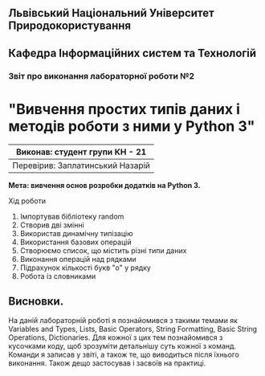 ## Львівський Національний Університет Природокористування

## Кафедра Інформаційних систем та Технологій

### Звіт про виконання лабораторної роботи №2

# "Вивчення простих типів даних і методів роботи з ними у Python 3"

| Виконав: студент групи КН - 21   |
| -------------------------------- |
| Перевірив: Заплатинський Назарій |

**Мета: вивчення основ розробки додатків на Python 3.**

Хід роботи

1. Імпортував бібліотеку random
2. Створив дві змінні
3. Використав динамічну типізацію
4. Використання базових операцій
5. Створюємо список, що містить різні типи даних
6. Виконання операцій над рядками
7. Підрахунок кількості букв "о" у рядку
8. Робота із словниками

## Висновки.

На даній лабораторній роботі я познайомився з такими темами як Variables and Types, Lists, Basic Operators, String Formatting, Basic String Operations, Dictionaries. Для кожної з цих тем познайомився з кусочками коду, щоб зрозуміти детальнішу суть кожної з команд. Команди я записав у звіті, а також те, що виводиться після їхнього виконання. Також дещо застосував і засвоїв на практиці.
